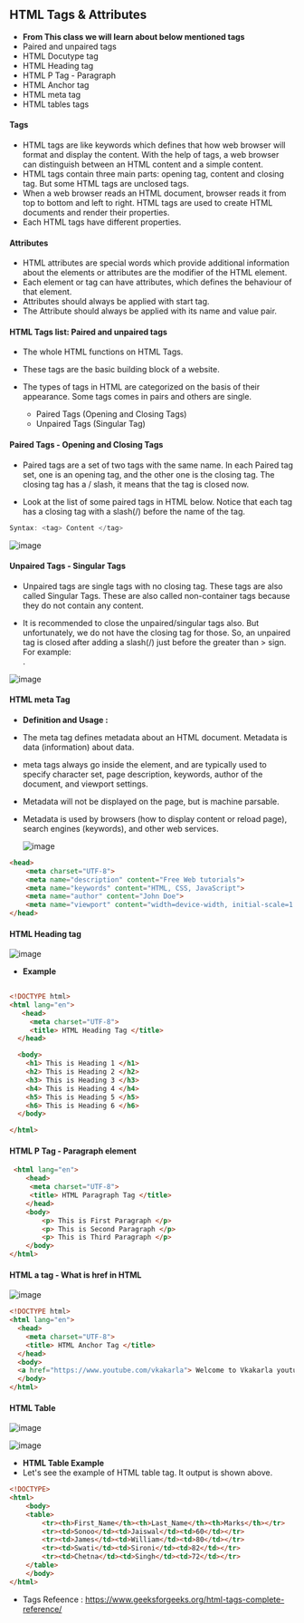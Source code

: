 ## HTML Tags & Attributes 

* **From This class we will learn about below mentioned tags**
* Paired and unpaired tags
* HTML Docutype tag
* HTML Heading  tag
* HTML P Tag - Paragraph
* HTML Anchor tag
* HTML meta tag
* HTML tables tags



#### Tags

* HTML tags are like keywords which defines that how web browser will format and display the content. With the help of tags, a web browser can distinguish between an HTML content  and a simple content. 
* HTML tags contain three main parts: opening tag, content and closing tag. But some HTML tags are unclosed tags.
* When a web browser reads an HTML document, browser reads it from top to bottom and left to right. HTML tags are used to create HTML documents and render their properties. 
* Each HTML tags have different properties.

#### Attributes 

* HTML attributes are special words which provide additional information about the elements or attributes are the modifier of the HTML element.
* Each element or tag can have attributes, which defines the behaviour of that element.
* Attributes should always be applied with start tag.
* The Attribute should always be applied with its name and value pair.


#### HTML Tags list: Paired and unpaired tags

* The whole HTML functions on HTML Tags. 
* These tags are the basic building block of a website. 

* The types of tags in HTML are categorized on the basis of their appearance. Some tags comes in pairs and others are single. 
   * Paired Tags (Opening and Closing Tags)
   * Unpaired Tags (Singular Tag)

#### Paired Tags - Opening and Closing Tags

* Paired tags are a set of two tags with the same name. In each Paired tag set, one is an opening tag, and the other one is the closing tag. The closing tag has a / slash, it means that the tag is closed now.

* Look at the list of some paired tags in HTML below. Notice that each tag has a closing tag with a slash(/) before the name of the tag.
```java
Syntax: <tag> Content </tag>
```

![image](https://user-images.githubusercontent.com/40323661/151658534-e05607b4-9e38-4039-8d62-4051507b9709.png)

#### Unpaired Tags - Singular Tags

* Unpaired tags are single tags with no closing tag. These tags are also called Singular Tags. These are also called non-container tags because they do not contain any content.

* It is recommended to close the unpaired/singular tags also. But unfortunately, we do not have the closing tag for those. So, an unpaired tag is closed after adding a slash(/) just before the greater than > sign. For example: <br />.

![image](https://user-images.githubusercontent.com/40323661/151658597-900cb0b7-daae-4d86-85a7-df5dcf383c9f.png)


####  HTML meta Tag

* **Definition and Usage :**
* The meta tag defines metadata about an HTML document. Metadata is data (information) about data.
* meta tags always go inside the <head> element, and are typically used to specify character set, page description, keywords, author of the document, and viewport settings.
* Metadata will not be displayed on the page, but is machine parsable.
* Metadata is used by browsers (how to display content or reload page), search engines (keywords), and other web services.

  ![image](https://user-images.githubusercontent.com/40323661/151659328-05e43eb7-2215-4db6-967e-500ae102f777.png)

    
```HTML
<head>
    <meta charset="UTF-8">
    <meta name="description" content="Free Web tutorials">
    <meta name="keywords" content="HTML, CSS, JavaScript">
    <meta name="author" content="John Doe">
    <meta name="viewport" content="width=device-width, initial-scale=1.0">
</head>
```  

#### HTML Heading  tag
  
![image](https://user-images.githubusercontent.com/40323661/151659449-78cbcbae-719c-4a60-a026-966d09a85eca.png)
  
  
  * **Example**  
  
```HTML
  
<!DOCTYPE html> 
<html lang="en">
   <head>
     <meta charset="UTF-8">
     <title> HTML Heading Tag </title> 
  </head> 

  <body> 
    <h1> This is Heading 1 </h1>
    <h2> This is Heading 2 </h2> 
    <h3> This is Heading 3 </h3> 
    <h4> This is Heading 4 </h4> 
    <h5> This is Heading 5 </h5> 
    <h6> This is Heading 6 </h6> 
  </body> 

</html> 
```
#### HTML P Tag - Paragraph element



```HTML
 <html lang="en">
	<head>
	 <meta charset="UTF-8">
	 <title> HTML Paragraph Tag </title>
	</head> 
	<body> 
		<p> This is First Paragraph </p>
		<p> This is Second Paragraph </p> 
		<p> This is Third Paragraph </p> 
	</body> 
</html>  
```  
#### HTML a tag - What is href in HTML

  ![image](https://user-images.githubusercontent.com/40323661/151659586-fd5ebc4b-9258-496d-9026-ed16ac52d271.png)

```HTML
<!DOCTYPE html>
<html lang="en">
  <head>
    <meta charset="UTF-8">
    <title> HTML Anchor Tag </title> 
  </head>
  <body>
  <a href="https://www.youtube.com/vkakarla"> Welcome to Vkakarla youtube channel  </a>
  </body>
</html>
```  

#### HTML Table

![image](https://user-images.githubusercontent.com/40323661/151659822-bae62db2-a34e-4c7d-8321-40db7924e6ea.png)

![image](https://user-images.githubusercontent.com/40323661/151659844-e1c4909f-a828-4865-a4cb-0988531e29d6.png)
	
* **HTML Table Example** 
* Let's see the example of HTML table tag. It output is shown above.	
	
```HTML
<!DOCTYPE>
<html>  
	<body>  
	<table>  
		<tr><th>First_Name</th><th>Last_Name</th><th>Marks</th></tr>  
		<tr><td>Sonoo</td><td>Jaiswal</td><td>60</td></tr>  
		<tr><td>James</td><td>William</td><td>80</td></tr>  
		<tr><td>Swati</td><td>Sironi</td><td>82</td></tr>  
		<tr><td>Chetna</td><td>Singh</td><td>72</td></tr>  
	</table>  
	</body>
</html> 	
```	
	
	
* Tags Refeence : https://www.geeksforgeeks.org/html-tags-complete-reference/
